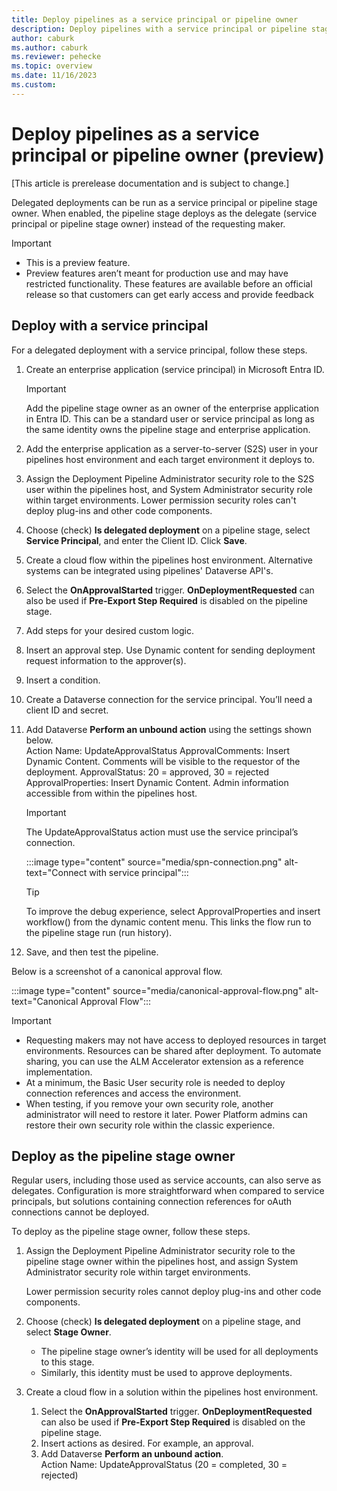 ```yaml
---
title: Deploy pipelines as a service principal or pipeline owner
description: Deploy pipelines with a service principal or pipeline stage owner’s identity.
author: caburk
ms.author: caburk
ms.reviewer: pehecke
ms.topic: overview
ms.date: 11/16/2023
ms.custom: 
---
```

# Deploy pipelines as a service principal or pipeline owner (preview)

[This article is prerelease documentation and is subject to change.]

Delegated deployments can be run as a service principal or pipeline stage owner. When enabled, the pipeline stage deploys as the delegate (service principal or pipeline stage owner) instead of the requesting maker.

> [!IMPORTANT]
> - This is a preview feature.
> - Preview features aren’t meant for production use and may have restricted functionality. These features are available before an official release so that customers can get early access and provide feedback

## Deploy with a service principal

For a delegated deployment with a service principal, follow these steps.

1. Create an enterprise application (service principal) in Microsoft Entra ID.

    > [!IMPORTANT]
    > Add the pipeline stage owner as an owner of the enterprise application in Entra ID. This can be a standard user or service principal as long as the same identity owns the pipeline stage and enterprise application.
1. Add the enterprise application as a server-to-server (S2S) user in your pipelines host environment and each target environment it deploys to.
1. Assign the Deployment Pipeline Administrator security role to the S2S user within the pipelines host, and System Administrator security role within target environments. Lower permission security roles can't deploy plug-ins and other code components.
1. Choose (check) **Is delegated deployment** on a pipeline stage, select **Service Principal**, and enter the Client ID. Click **Save**.
1. Create a cloud flow within the pipelines host environment. Alternative systems can be integrated using pipelines' Dataverse API's.
1. Select the **OnApprovalStarted** trigger. **OnDeploymentRequested** can also be used if **Pre-Export Step Required** is disabled on the pipeline stage.
1. Add steps for your desired custom logic.
1. Insert an approval step. Use Dynamic content for sending deployment request information to the approver(s).
1. Insert a condition.
1. Create a Dataverse connection for the service principal. You’ll need a client ID and secret.
1. Add Dataverse **Perform an unbound action** using the settings shown below.  
    Action Name: UpdateApprovalStatus
    ApprovalComments: Insert Dynamic Content. Comments will be visible to the requestor of the deployment.
    ApprovalStatus: 20 = approved, 30 = rejected
    ApprovalProperties: Insert Dynamic Content. Admin information accessible from within the pipelines host.

    > [!IMPORTANT]
    > The UpdateApprovalStatus action must use the service principal’s connection. 
    > 
    > :::image type="content" source="media/spn-connection.png" alt-text="Connect with service principal":::
    
    > [!TIP]
    > To improve the debug experience, select ApprovalProperties and insert workflow() from the dynamic content menu. This links the flow run to the pipeline stage run (run history).
    
1. Save, and then test the pipeline.

Below is a screenshot of a canonical approval flow.

:::image type="content" source="media/canonical-approval-flow.png" alt-text="Canonical Approval Flow":::

> [!IMPORTANT]
> - Requesting makers may not have access to deployed resources in target environments. Resources can be shared after deployment. To automate sharing, you can use the ALM Accelerator extension as a reference implementation.
> - At a minimum, the Basic User security role is needed to deploy connection references and access the environment.
> - When testing, if you remove your own security role, another administrator will need to restore it later. Power Platform admins can restore their own security role within the classic experience.

## Deploy as the pipeline stage owner

Regular users, including those used as service accounts, can also serve as delegates. Configuration is more straightforward when compared to service principals, but solutions containing connection references for oAuth connections cannot be deployed.

To deploy as the pipeline stage owner, follow these steps.

1.	Assign the Deployment Pipeline Administrator security role to the pipeline stage owner within the pipelines host, and assign System Administrator security role within target environments.
    
    Lower permission security roles cannot deploy plug-ins and other code components.

1.	Choose (check) **Is delegated deployment** on a pipeline stage, and select **Stage Owner**.
    - The pipeline stage owner’s identity will be used for all deployments to this stage.
    - Similarly, this identity must be used to approve deployments.
1.	Create a cloud flow in a solution within the pipelines host environment.
    1. Select the **OnApprovalStarted** trigger. **OnDeploymentRequested** can also be used if **Pre-Export Step Required** is disabled on the pipeline stage.
    1. Insert actions as desired. For example, an approval.
    1. Add Dataverse **Perform an unbound action**.  
      Action Name: UpdateApprovalStatus (20 = completed, 30 = rejected)
